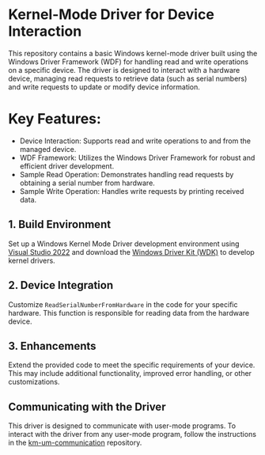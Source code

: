# Kernel-Mode Driver for Device Interaction
This repository contains a basic Windows kernel-mode driver built using the Windows Driver Framework (WDF) for handling read and write operations on a specific device. The driver is designed to interact with a hardware device, managing read requests to retrieve data (such as serial numbers) and write requests to update or modify device information.

# Key Features:
- Device Interaction: Supports read and write operations to and from the managed device.
- WDF Framework: Utilizes the Windows Driver Framework for robust and efficient driver development.
- Sample Read Operation: Demonstrates handling read requests by obtaining a serial number from hardware.
- Sample Write Operation: Handles write requests by printing received data.

## 1. Build Environment
Set up a Windows Kernel Mode Driver development environment using [Visual Studio 2022](https://visualstudio.microsoft.com/) and download the [Windows Driver Kit (WDK)](https://learn.microsoft.com/en-us/windows-hardware/drivers/download-the-wdk) to develop kernel drivers.

## 2. Device Integration
Customize `ReadSerialNumberFromHardware` in the code for your specific hardware. This function is responsible for reading data from the hardware device.

## 3. Enhancements
Extend the provided code to meet the specific requirements of your device. This may include additional functionality, improved error handling, or other customizations.

## Communicating with the Driver
This driver is designed to communicate with user-mode programs. To interact with the driver from any user-mode program, follow the instructions in the [km-um-communication](https://github.com/adspro15/km-um-communication) repository.
